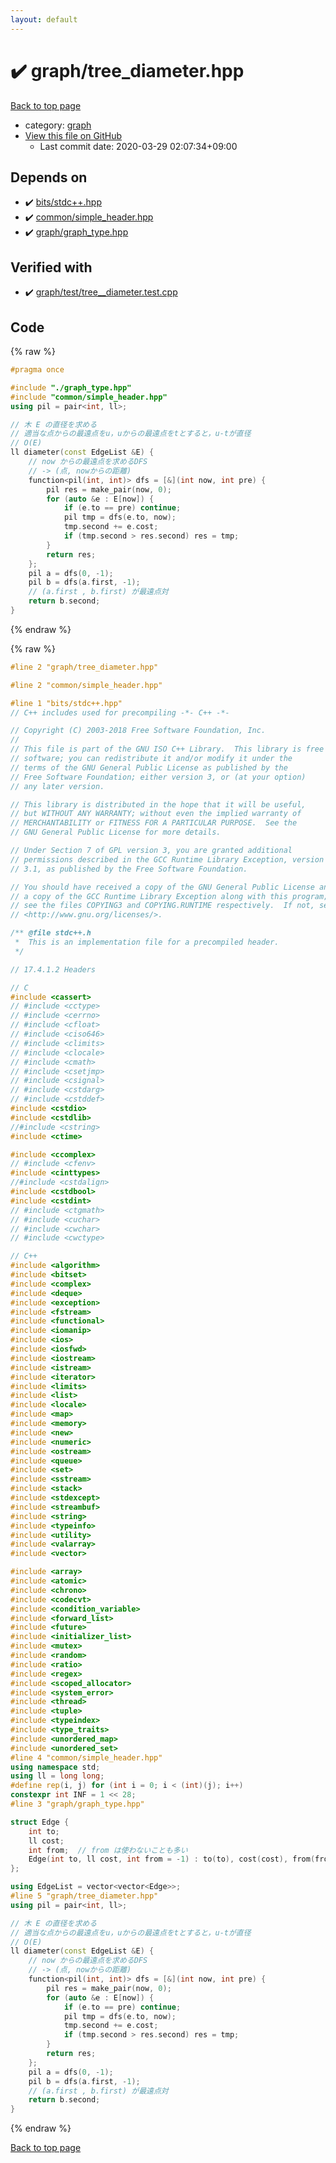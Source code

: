 ```yaml
---
layout: default
---
```


<!-- mathjax config similar to math.stackexchange -->
<script type="text/javascript" async
  src="https://cdnjs.cloudflare.com/ajax/libs/mathjax/2.7.5/MathJax.js?config=TeX-MML-AM_CHTML">
</script>
<script type="text/x-mathjax-config">
  MathJax.Hub.Config({
    TeX: { equationNumbers: { autoNumber: "AMS" }},
    tex2jax: {
      inlineMath: [ ['$','$'] ],
      processEscapes: true
    },
    "HTML-CSS": { matchFontHeight: false },
    displayAlign: "left",
    displayIndent: "2em"
  });
</script>

<script type="text/javascript" src="https://cdnjs.cloudflare.com/ajax/libs/jquery/3.4.1/jquery.min.js"></script>
<script src="https://cdn.jsdelivr.net/npm/jquery-balloon-js@1.1.2/jquery.balloon.min.js" integrity="sha256-ZEYs9VrgAeNuPvs15E39OsyOJaIkXEEt10fzxJ20+2I=" crossorigin="anonymous"></script>
<script type="text/javascript" src="../../assets/js/copy-button.js"></script>
<link rel="stylesheet" href="../../assets/css/copy-button.css" />


# :heavy_check_mark: graph/tree_diameter.hpp

<a href="../../index.html">Back to top page</a>

* category: <a href="../../index.html#f8b0b924ebd7046dbfa85a856e4682c8">graph</a>
* <a href="{{ site.github.repository_url }}/blob/master/graph/tree_diameter.hpp">View this file on GitHub</a>
    - Last commit date: 2020-03-29 02:07:34+09:00




## Depends on

* :heavy_check_mark: <a href="../bits/stdc++.hpp.html">bits/stdc++.hpp</a>
* :heavy_check_mark: <a href="../common/simple_header.hpp.html">common/simple_header.hpp</a>
* :heavy_check_mark: <a href="graph_type.hpp.html">graph/graph_type.hpp</a>


## Verified with

* :heavy_check_mark: <a href="../../verify/graph/test/tree__diameter.test.cpp.html">graph/test/tree__diameter.test.cpp</a>


## Code

<a id="unbundled"></a>
{% raw %}
```cpp
#pragma once

#include "./graph_type.hpp"
#include "common/simple_header.hpp"
using pil = pair<int, ll>;

// 木 E の直径を求める
// 適当な点からの最遠点をu，uからの最遠点をtとすると，u-tが直径
// O(E)
ll diameter(const EdgeList &E) {
    // now からの最遠点を求めるDFS
    // -> (点, nowからの距離)
    function<pil(int, int)> dfs = [&](int now, int pre) {
        pil res = make_pair(now, 0);
        for (auto &e : E[now]) {
            if (e.to == pre) continue;
            pil tmp = dfs(e.to, now);
            tmp.second += e.cost;
            if (tmp.second > res.second) res = tmp;
        }
        return res;
    };
    pil a = dfs(0, -1);
    pil b = dfs(a.first, -1);
    // (a.first , b.first) が最遠点対
    return b.second;
}

```
{% endraw %}

<a id="bundled"></a>
{% raw %}
```cpp
#line 2 "graph/tree_diameter.hpp"

#line 2 "common/simple_header.hpp"

#line 1 "bits/stdc++.hpp"
// C++ includes used for precompiling -*- C++ -*-

// Copyright (C) 2003-2018 Free Software Foundation, Inc.
//
// This file is part of the GNU ISO C++ Library.  This library is free
// software; you can redistribute it and/or modify it under the
// terms of the GNU General Public License as published by the
// Free Software Foundation; either version 3, or (at your option)
// any later version.

// This library is distributed in the hope that it will be useful,
// but WITHOUT ANY WARRANTY; without even the implied warranty of
// MERCHANTABILITY or FITNESS FOR A PARTICULAR PURPOSE.  See the
// GNU General Public License for more details.

// Under Section 7 of GPL version 3, you are granted additional
// permissions described in the GCC Runtime Library Exception, version
// 3.1, as published by the Free Software Foundation.

// You should have received a copy of the GNU General Public License and
// a copy of the GCC Runtime Library Exception along with this program;
// see the files COPYING3 and COPYING.RUNTIME respectively.  If not, see
// <http://www.gnu.org/licenses/>.

/** @file stdc++.h
 *  This is an implementation file for a precompiled header.
 */

// 17.4.1.2 Headers

// C
#include <cassert>
// #include <cctype>
// #include <cerrno>
// #include <cfloat>
// #include <ciso646>
// #include <climits>
// #include <clocale>
// #include <cmath>
// #include <csetjmp>
// #include <csignal>
// #include <cstdarg>
// #include <cstddef>
#include <cstdio>
#include <cstdlib>
//#include <cstring>
#include <ctime>

#include <ccomplex>
// #include <cfenv>
#include <cinttypes>
//#include <cstdalign>
#include <cstdbool>
#include <cstdint>
// #include <ctgmath>
// #include <cuchar>
// #include <cwchar>
// #include <cwctype>

// C++
#include <algorithm>
#include <bitset>
#include <complex>
#include <deque>
#include <exception>
#include <fstream>
#include <functional>
#include <iomanip>
#include <ios>
#include <iosfwd>
#include <iostream>
#include <istream>
#include <iterator>
#include <limits>
#include <list>
#include <locale>
#include <map>
#include <memory>
#include <new>
#include <numeric>
#include <ostream>
#include <queue>
#include <set>
#include <sstream>
#include <stack>
#include <stdexcept>
#include <streambuf>
#include <string>
#include <typeinfo>
#include <utility>
#include <valarray>
#include <vector>

#include <array>
#include <atomic>
#include <chrono>
#include <codecvt>
#include <condition_variable>
#include <forward_list>
#include <future>
#include <initializer_list>
#include <mutex>
#include <random>
#include <ratio>
#include <regex>
#include <scoped_allocator>
#include <system_error>
#include <thread>
#include <tuple>
#include <typeindex>
#include <type_traits>
#include <unordered_map>
#include <unordered_set>
#line 4 "common/simple_header.hpp"
using namespace std;
using ll = long long;
#define rep(i, j) for (int i = 0; i < (int)(j); i++)
constexpr int INF = 1 << 28;
#line 3 "graph/graph_type.hpp"

struct Edge {
    int to;
    ll cost;
    int from;  // from は使わないことも多い
    Edge(int to, ll cost, int from = -1) : to(to), cost(cost), from(from) {}
};

using EdgeList = vector<vector<Edge>>;
#line 5 "graph/tree_diameter.hpp"
using pil = pair<int, ll>;

// 木 E の直径を求める
// 適当な点からの最遠点をu，uからの最遠点をtとすると，u-tが直径
// O(E)
ll diameter(const EdgeList &E) {
    // now からの最遠点を求めるDFS
    // -> (点, nowからの距離)
    function<pil(int, int)> dfs = [&](int now, int pre) {
        pil res = make_pair(now, 0);
        for (auto &e : E[now]) {
            if (e.to == pre) continue;
            pil tmp = dfs(e.to, now);
            tmp.second += e.cost;
            if (tmp.second > res.second) res = tmp;
        }
        return res;
    };
    pil a = dfs(0, -1);
    pil b = dfs(a.first, -1);
    // (a.first , b.first) が最遠点対
    return b.second;
}

```
{% endraw %}

<a href="../../index.html">Back to top page</a>

